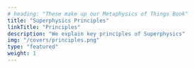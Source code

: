```yaml
---
# heading: "These make up our Metaphysics of Things Book"
title: "Superphysics Principles"
linkTitle: "Principles"
description: "We explain key principles of Superphysics"
img: "/covers/principles.png"
type: "featured"
weight: 1
---
```

